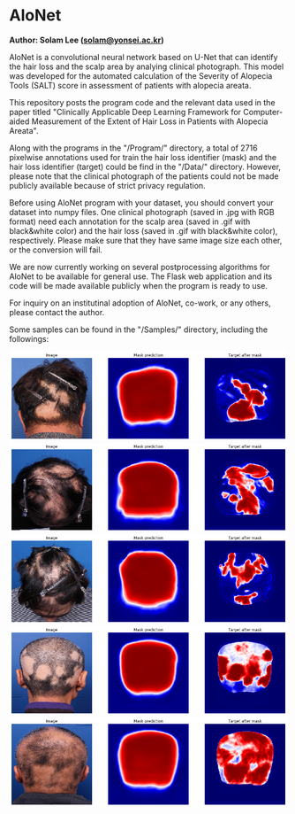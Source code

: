 # AloNet

<B>Author: Solam Lee (solam@yonsei.ac.kr)</B>

AloNet is a convolutional neural network based on U-Net that can identify the hair loss and the scalp area by analying clinical photograph. This model was developed for the automated calculation of the Severity of Alopecia Tools (SALT) score in assessment of patients with alopecia areata.

This repository posts the program code and the relevant data used in the paper titled "Clinically Applicable Deep Learning Framework for Computer-aided Measurement of the Extent of Hair Loss in Patients with Alopecia Areata".

Along with the programs in the "/Program/" directory, a total of 2716 pixelwise annotations used for train the hair loss identifier (mask) and the hair loss identifier (target) could be find in the "/Data/" directory. However, please note that the clinical photograph of the patients could not be made publicly available because of strict privacy regulation.

Before using AloNet program with your dataset, you should convert your dataset into numpy files. One clinical photograph (saved in .jpg with RGB format) need each annotation for the scalp area (saved in .gif with black&white color) and the hair loss (saved in .gif with black&white color), respectively. Please make sure that they have same image size each other, or the conversion will fail.

We are now currently working on several postprocessing algorithms for AloNet to be available for general use. The Flask web application and its code will be made available publicly when the program is ready to use.

For inquiry on an institutinal adoption of AloNet, co-work, or any others, please contact the author.

Some samples can be found in the "/Samples/" directory, including the followings:

![Sample](/Samples/sample1.png)
![Sample](/Samples/sample4.png)
![Sample](/Samples/sample7.png)
![Sample](/Samples/sample10.png)
![Sample](/Samples/sample40.png)
